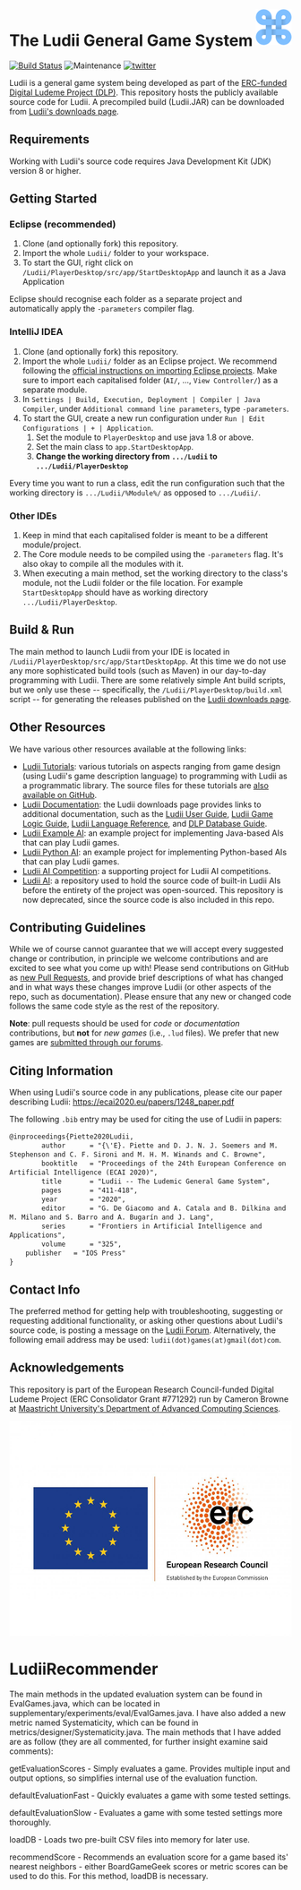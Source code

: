 <img align="right" src="./resources/ludii-logo-64x64.png">

# The Ludii General Game System

<!--[![Documentation Status](https://readthedocs.org/projects/ludiitutorials/badge/?version=latest)](https://ludiitutorials.readthedocs.io/en/latest/?badge=latest)-->
[![Build Status](https://travis-ci.com/Ludeme/Ludii.svg?branch=master)](https://travis-ci.com/Ludeme/Ludii)
![Maintenance](https://img.shields.io/badge/Maintained%3F-yes-green.svg)
[![twitter](https://img.shields.io/twitter/follow/ludiigames?style=social)](https://twitter.com/intent/follow?screen_name=ludiigames)

Ludii is a general game system being developed as part of the [ERC-funded Digital Ludeme Project (DLP)](http://ludeme.eu/). This repository hosts the publicly available source code for Ludii. A precompiled build (Ludii.JAR) can be downloaded from [Ludii's downloads page](https://ludii.games/download.php).

## Requirements

Working with Ludii's source code requires Java Development Kit (JDK) version 8 or higher.

## Getting Started

### Eclipse (recommended)
1. Clone (and optionally fork) this repository.
2. Import the whole `Ludii/` folder to your workspace.
3. To start the GUI, right click on `/Ludii/PlayerDesktop/src/app/StartDesktopApp` and launch it as a Java Application

Eclipse should recognise each folder as a separate project and automatically apply the `-parameters` compiler flag.

### IntelliJ IDEA
1. Clone (and optionally fork) this repository.
2. Import the whole `Ludii/` folder as an Eclipse project. We recommend following the [official instructions on importing Eclipse projects](https://www.jetbrains.com/help/idea/import-project-from-eclipse-page-1.html). 
Make sure to import each capitalised folder (`AI/`, ..., `View Controller/`) as a separate module.
3. In `Settings | Build, Execution, Deployment | Compiler | Java Compiler`, under `Additional command line parameters`, type `-parameters`. 
4. To start the GUI, create a new run configuration under `Run | Edit Configurations | + | Application`.
   1. Set the module to `PlayerDesktop` and use java 1.8 or above.
   2. Set the main class to `app.StartDesktopApp`.
   3. **Change the working directory from `.../Ludii` to `.../Ludii/PlayerDesktop`**

Every time you want to run a class, edit the run configuration such that the working directory is `.../Ludii/%Module%/` as opposed to `.../Ludii/`.

### Other IDEs
1. Keep in mind that each capitalised folder is meant to be a different module/project.
2. The Core module needs to be compiled using the `-parameters` flag. It's also okay to compile all the modules with it.
3. When executing a main method, set the working directory to the class's module, not the Ludii folder or the file location. 
For example `StartDesktopApp` should have as working directory `.../Ludii/PlayerDesktop`.

## Build & Run
The main method to launch Ludii from your IDE is located in `/Ludii/PlayerDesktop/src/app/StartDesktopApp`. At this time we do not use any more sophisticated build tools (such as Maven) in our day-to-day programming with Ludii. There are some relatively simple Ant build scripts, but we only use these -- specifically, the `/Ludii/PlayerDesktop/build.xml` script -- for generating the releases published on the [Ludii downloads page](https://ludii.games/download.php).

## Other Resources

We have various other resources available at the following links:

- [Ludii Tutorials](https://ludiitutorials.readthedocs.io/en/latest/): various tutorials on aspects ranging from game design (using Ludii's game description language) to programming with Ludii as a programmatic library. The source files for these tutorials are [also available on GitHub](https://github.com/Ludeme/LudiiTutorials).
- [Ludii Documentation](https://ludii.games/download.php): the Ludii downloads page provides links to additional documentation, such as the [Ludii User Guide](https://ludii.games/downloads/LudiiUserGuide.pdf), [Ludii Game Logic Guide](https://ludii.games/downloads/LudiiGameLogicGuide.pdf), [Ludii Language Reference](https://ludii.games/downloads/LudiiLanguageReference.pdf), and [DLP Database Guide](https://ludii.games/downloads/DLP_Database_Guide.pdf).
- [Ludii Example AI](https://github.com/Ludeme/LudiiExampleAI): an example project for implementing Java-based AIs that can play Ludii games.
- [Ludii Python AI](https://github.com/Ludeme/LudiiPythonAI): an example project for implementing Python-based AIs that can play Ludii games.
- [Ludii AI Competition](https://github.com/Ludeme/LudiiAICompetition): a supporting project for Ludii AI competitions.
- [Ludii AI](https://github.com/Ludeme/LudiiAI): a repository used to hold the source code of built-in Ludii AIs before the entirety of the project was open-sourced. This repository is now deprecated, since the source code is also included in this repo.

## Contributing Guidelines

While we of course cannot guarantee that we will accept every suggested change or contribution, in principle we welcome contributions and are excited to see what you come up with! Please send contributions on GitHub as [new Pull Requests](https://github.com/Ludeme/Ludii/pulls), and provide brief descriptions of what has changed and in what ways these changes improve Ludii (or other aspects of the repo, such as documentation). Please ensure that any new or changed code follows the same code style as the rest of the repository.

**Note**: pull requests should be used for *code* or *documentation* contributions, but **not** for *new games* (i.e., `.lud` files). We prefer that new games are [submitted through our forums](https://ludii.games/forums/forumdisplay.php?fid=23).

## Citing Information

When using Ludii's source code in any publications, please cite our paper describing Ludii: https://ecai2020.eu/papers/1248_paper.pdf

The following `.bib` entry may be used for citing the use of Ludii in papers:


	@inproceedings{Piette2020Ludii,
            author      = "{\'E}. Piette and D. J. N. J. Soemers and M. Stephenson and C. F. Sironi and M. H. M. Winands and C. Browne",
            booktitle   = "Proceedings of the 24th European Conference on Artificial Intelligence (ECAI 2020)",
            title       = "Ludii -- The Ludemic General Game System",
            pages       = "411-418",
            year        = "2020",
            editor      = "G. De Giacomo and A. Catala and B. Dilkina and M. Milano and S. Barro and A. Bugarín and J. Lang",
            series      = "Frontiers in Artificial Intelligence and Applications",
            volume      = "325",
	    publisher	= "IOS Press"
    }

## Contact Info

The preferred method for getting help with troubleshooting, suggesting or
requesting additional functionality, or asking other questions about Ludii's source code, 
is posting a message on the [Ludii Forum](https://ludii.games/forums/).
Alternatively, the following email address may be used: `ludii(dot)games(at)gmail(dot)com`.

## Acknowledgements

This repository is part of the European Research Council-funded Digital Ludeme Project (ERC Consolidator Grant \#771292) run by Cameron Browne at [Maastricht University's Department of Advanced Computing Sciences](https://www.maastrichtuniversity.nl/dacs). 

<a href="https://erc.europa.eu/"><img src="./resources/LOGO_ERC-FLAG_EU_.jpg" title="Funded by the European Research Council" alt="European Research Council Logo" height="384"></a>
# LudiiRecommender

The main methods in the updated evaluation system can be found in EvalGames.java, which can be located in supplementary/experiments/eval/EvalGames.java.  I have also added a new metric named Systematicity, which can be found in metrics/designer/Systematicity.java.  The main methods that I have added are as follow (they are all commented, for further insight examine said comments):

getEvaluationScores - Simply evaluates a game.  Provides multiple input and output options, so simplifies internal use of the evaluation function.

defaultEvaluationFast - Quickly evaluates a game with some tested settings.

defaultEvaluationSlow - Evaluates a game with some tested settings more thoroughly.

loadDB - Loads two pre-built CSV files into memory for later use.

recommendScore - Recommends an evaluation score for a game based its' nearest neighbors - either BoardGameGeek scores or metric scores can be used to do this.  For this method, loadDB is necessary.
